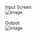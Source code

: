 Input Screen:
<br />
![image](https://user-images.githubusercontent.com/35778319/131583499-0ef405f6-fc14-4671-8fb1-5c6b3395c7fc.png)
<br />
<br />
Output:
<br />
![image](https://user-images.githubusercontent.com/35778319/131583509-e34f0832-bbc9-4cef-a90b-9b157a4fc88d.png)

